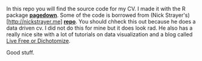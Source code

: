 

In this repo you will find the source code for my CV. I made it with the R package [**pagedown**](https://github.com/rstudio/pagedown). Some of the code is borrowed from (Nick Strayer's)[http://nickstrayer.me] [**repo**](https://github.com/nstrayer/cv). You should chheck this out because he does a data driven cv. I did not do this for mine but it does look rad. He also has a really nice site with a lot of tutorials on data visualization and a blog called [Live Free or Dichotomize](https://livefreeordichotomize.com/).

Good stuff.
